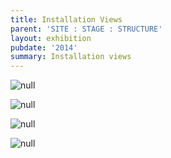 ```yaml
---
title: Installation Views
parent: 'SITE : STAGE : STRUCTURE'
layout: exhibition
pubdate: '2014'
summary: Installation views
---
```

![null](/assets/img/1.-ali-akbar-mehta-site-stage-structure-2014_installation-view-©-aliakbarmehta.png)

![null](/assets/img/2.-ali-akbar-mehta-site-stage-structure-2014_installation-view-©-aliakbarmehta.png)

![null](/assets/img/3.-ali-akbar-mehta-site-stage-structure-2014_installation-view-©-aliakbarmehta.png)

![null](/assets/img/4.-ali-akbar-mehta-site-stage-structure-2014_installation-view-©-aliakbarmehta.png)
